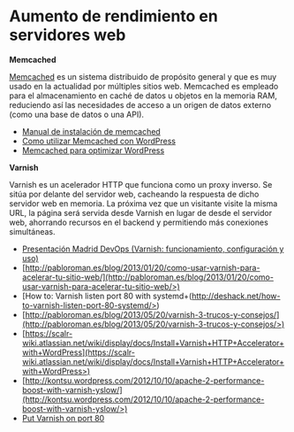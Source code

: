 # Aumento de rendimiento en servidores web


**Memcached**

[Memcached](http://memcached.org/>) es un sistema distribuido de propósito general y que es muy usado en la actualidad por múltiples sitios web. Memcached es empleado para el almacenamiento en caché de datos u objetos en la memoria RAM, reduciendo así las necesidades de acceso a un origen de datos externo (como una base de datos o una API).

* [Manual de instalación de memcached](http://www.pontikis.net/blog/install-memcached-php-debian>)
* [Como utilizar Memcached con WordPress](https://raiolanetworks.es/blog/como-utilizar-memcached-con-wordpress/>)
* [Memcached para optimizar WordPress](https://raiolanetworks.es/blog/memcached/#memcached_para_optimizar_wordpress)

**Varnish**

Varnish es un acelerador HTTP que funciona como un proxy inverso. Se sitúa por delante del servidor web, cacheando la respuesta de dicho servidor web en memoria. La próxima vez que un visitante visite la misma URL, la página será servida desde Varnish en lugar de desde el servidor web, ahorrando recursos en el backend y permitiendo más conexiones simultáneas.

* [Presentación Madrid DevOps (Varnish: funcionamiento, configuración y uso)](http://www.youtube.com/watch?v=A5poVWqjJrs>)
* [http://pabloroman.es/blog/2013/01/20/como-usar-varnish-para-acelerar-tu-sitio-web/](http://pabloroman.es/blog/2013/01/20/como-usar-varnish-para-acelerar-tu-sitio-web/>)
* [How to: Varnish listen port 80 with systemd+(http://deshack.net/how-to-varnish-listen-port-80-systemd/>)
* [http://pabloroman.es/blog/2013/05/20/varnish-3-trucos-y-consejos/](http://pabloroman.es/blog/2013/05/20/varnish-3-trucos-y-consejos/>)
* [https://scalr-wiki.atlassian.net/wiki/display/docs/Install+Varnish+HTTP+Accelerator+with+WordPress](https://scalr-wiki.atlassian.net/wiki/display/docs/Install+Varnish+HTTP+Accelerator+with+WordPress>)
* [http://kontsu.wordpress.com/2012/10/10/apache-2-performance-boost-with-varnish-yslow/](http://kontsu.wordpress.com/2012/10/10/apache-2-performance-boost-with-varnish-yslow/>)
 * [Put Varnish on port 80](http://www.varnish-cache.org/docs/trunk/tutorial/putting_varnish_on_port_80.html>)

